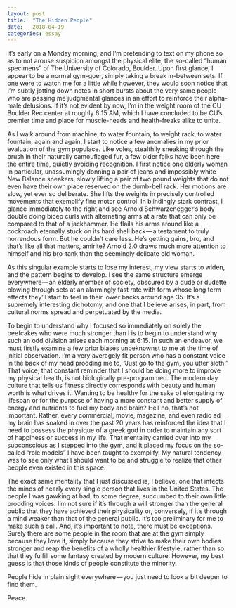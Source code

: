 ```yaml
---
layout: post
title:  "The Hidden People"
date:   2018-04-19
categories: essay
---
```


It’s early on a Monday morning, and I’m pretending to text on my phone so as to not arouse suspicion amongst the physical elite, the so-called “human specimens” of The University of Colorado, Boulder. Upon first glance, I appear to be a normal gym-goer, simply taking a break in-between sets. If one were to watch me for a little while however, they would soon notice that I’m subtly jotting down notes in short bursts about the very same people who are passing me judgmental glances in an effort to reinforce their alpha-male delusions. If it’s not evident by now, I’m in the weight room of the CU Boulder Rec center at roughly 6:15 AM, which I have concluded to be CU’s premier time and place for muscle-heads and health-freaks alike to unite.

As I walk around from machine, to water fountain, to weight rack, to water fountain, again and again, I start to notice a few anomalies in my prior evaluation of the gym populace. Like voles, stealthily sneaking through the brush in their naturally camouflaged fur, a few older folks have been here the entire time, quietly avoiding recognition. I first notice one elderly woman in particular, unassumingly donning a pair of jeans and impossibly white New Balance sneakers, slowly lifting a pair of two pound weights that do not even have their own place reserved on the dumb-bell rack. Her motions are slow, yet ever so deliberate. She lifts the weights in precisely controlled movements that exemplify fine motor control. In blindingly stark contrast, I glance immediately to the right and see Arnold Schwarzenegger’s body double doing bicep curls with alternating arms at a rate that can only be compared to that of a jackhammer. He flails his arms around like a cockroach eternally stuck on its hard shell back — a testament to truly horrendous form. But he couldn’t care less. He’s getting gains, bro, and that’s like all that matters, amirite? Arnold 2.0 draws much more attention to himself and his bro-tank than the seemingly delicate old woman.

As this singular example starts to lose my interest, my view starts to widen, and the pattern begins to develop. I see the same structure emerge everywhere — an elderly member of society, obscured by a dude or dudette blowing through sets at an alarmingly fast rate with form whose long term effects they’ll start to feel in their lower backs around age 35. It’s a supremely interesting dichotomy, and one that I believe arises, in part, from cultural norms spread and perpetuated by the media.

To begin to understand why I focused so immediately on solely the beefcakes who were much stronger than I is to begin to understand why such an odd division arises each morning at 6:15. In such an endeavor, we must firstly examine a few prior biases unbeknownst to me at the time of initial observation. I’m a very averagely fit person who has a constant voice in the back of my head prodding me to, “Just go to the gym, you utter sloth.” That voice, that constant reminder that I should be doing more to improve my physical health, is not biologically pre-programmed. The modern day culture that tells us fitness directly corresponds with beauty and human worth is what drives it. Wanting to be healthy for the sake of elongating my lifespan or for the purpose of having a more constant and better supply of energy and nutrients to fuel my body and brain? Hell no, that’s not important. Rather, every commercial, movie, magazine, and even radio ad my brain has soaked in over the past 20 years has reinforced the idea that I need to possess the physique of a greek god in order to maintain any sort of happiness or success in my life. That mentality carried over into my subconscious as I stepped into the gym, and it placed my focus on the so-called “role models” I have been taught to exemplify. My natural tendency was to see only what I should want to be and struggle to realize that other people even existed in this space.

The exact same mentality that I just discussed is, I believe, one that infects the minds of nearly every single person that lives in the United States. The people I was gawking at had, to some degree, succumbed to their own little prodding voices. I’m not sure if it’s through a will stronger than the general public that they have achieved their physicality or, conversely, if it’s through a mind weaker than that of the general public. It’s too preliminary for me to make such a call. And, it’s important to note, there must be exceptions. Surely there are some people in the room that are at the gym simply because they love it, simply because they strive to make their own bodies stronger and reap the benefits of a wholly healthier lifestyle, rather than so that they fulfill some fantasy created by modern culture. However, my best guess is that those kinds of people constitute the minority.

People hide in plain sight everywhere — you just need to look a bit deeper to find them.

Peace.